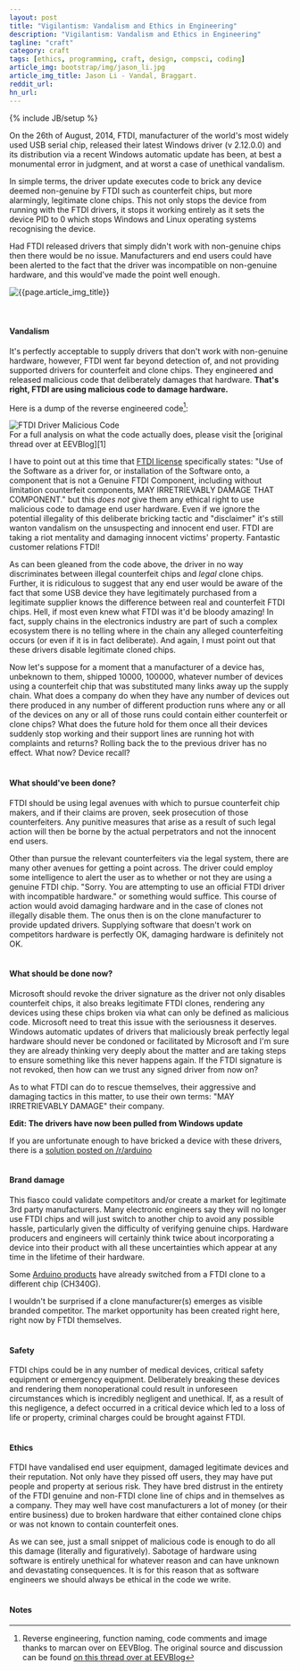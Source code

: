 ```yaml
---
layout: post
title: "Vigilantism: Vandalism and Ethics in Engineering"
description: "Vigilantism: Vandalism and Ethics in Engineering"
tagline: "craft"
category: craft
tags: [ethics, programming, craft, design, compsci, coding]
article_img: bootstrap/img/jason_li.jpg
article_img_title: Jason Li - Vandal, Braggart.
reddit_url:
hn_url:
---
```

{% include JB/setup %}
<div class="intro">
<div class="intro-txt">
<p>
On the 26th of August, 2014, FTDI, manufacturer of the world's most widely used USB serial chip, released their latest Windows driver (v 2.12.0.0) and its distribution via a recent Windows automatic update has been, at best a monumental error in judgment, and at worst a case of unethical vandalism. 
</p>
<p>
In simple terms, the driver update executes code to brick any device deemed non-genuine by FTDI such as counterfeit chips, but more alarmingly, legitimate clone chips. This not only stops the device from running with the FTDI drivers, it stops it working entirely as it sets the device PID to 0 which stops Windows and Linux operating systems recognising the device.
</p>
<p>
Had FTDI released drivers that simply didn't work with non-genuine chips then there would be no issue. Manufacturers and end users could have been alerted to the fact that the driver was incompatible on non-genuine hardware, and this would've made the point well enough.
</p>
</div>
<div class="intro-img-border">
<div class="intro-img-bevel">
<div class="intro-img">
<img class="article-image" title="{{page.article_img_title}}" src="{{ASSET_PATH}}/{{page.article_img}}"/>
</div>
</div>
</div>
</div>

<br/>
<br/>

#### Vandalism
It's perfectly acceptable to supply drivers that don't work with non-genuine hardware, however, FTDI went far beyond detection of, and not providing supported drivers for counterfeit and clone chips. They engineered and released malicious code that deliberately damages that hardware. <b>That's right, FTDI are using malicious code to damage hardware.</b>

Here is a dump of the reverse engineered code[^1]:

<div class="plain-border">
<div class="plain-bevel">
<img class="article-image" title="FTDI Driver Malicious Code" src="{{ASSET_PATH}}/bootstrap/img/ftdi_evil.png"/>
</div>
</div>
For a full analysis on what the code actually does, please visit the [original thread over at EEVBlog][1]

I have to point out at this time that [FTDI license][3] specifically states: "Use of the Software as a driver for, or installation of the Software onto, a component that is not a Genuine FTDI Component, including without limitation counterfeit components, MAY IRRETRIEVABLY DAMAGE THAT COMPONENT." but this _does not_ give them any ethical right to use malicious code to damage end user hardware. Even if we ignore the potential illegality of this deliberate bricking tactic and "disclaimer" it's still wanton vandalism on the unsuspecting and innocent end user. FTDI are taking a riot mentality and damaging innocent victims' property. Fantastic customer relations FTDI!

As can been gleaned from the code above, the driver in no way discriminates between illegal counterfeit chips and _legal_ clone chips. Further, it is ridiculous to suggest that any end user would be aware of the fact that some USB device they have legitimately purchased from a legitimate supplier knows the difference between real and counterfeit FTDI chips. Hell, if most even knew what FTDI was it'd be bloody amazing! In fact, supply chains in the electronics industry are part of such a complex ecosystem there is no telling where in the chain any alleged counterfeiting occurs (or even if it is in fact deliberate). And again, I must point out that these drivers disable legitimate cloned chips.

Now let's suppose for a moment that a manufacturer of a device has, unbeknown to them, shipped 10000, 100000, whatever number of devices using a counterfeit chip that was substituted many links away up the supply chain. What does a company do when they have any number of devices out there produced in any number of different production runs where any or all of the devices on any or all of those runs could contain either counterfeit or clone chips? What does the future hold for them once all their devices suddenly stop working and their support lines are running hot with complaints and returns? Rolling back the to the previous driver has no effect. What now? Device recall?
<br/>
<br/>

#### What should've been done?
FTDI should be using legal avenues with which to pursue counterfeit chip makers, and if their claims are proven, seek prosecution of those counterfeiters. Any punitive measures that arise as a result of such legal action will then be borne by the actual perpetrators and not the innocent end users. 

Other than pursue the relevant counterfeiters via the legal system, there are many other avenues for getting a point across.
The driver could employ some intelligence to alert the user as to whether or not they are using a genuine FTDI chip. "Sorry. You are attempting to use an official FTDI driver with incompatible hardware." or something would suffice. This course of action would avoid damaging hardware and in the case of clones not illegally disable them. The onus then is on the clone manufacturer to provide updated drivers. Supplying software that doesn't work on competitors hardware is perfectly OK, damaging hardware is definitely not OK.
<br/>
<br/>

#### What should be done now?
Microsoft should revoke the driver signature as the driver not only disables counterfeit chips, it also breaks legitimate FTDI clones, rendering any devices using these chips broken via what can only be defined as malicious code. Microsoft need to treat this issue with the seriousness it deserves. Windows automatic updates of drivers that maliciously break perfectly legal hardware should never be condoned or facilitated by Microsoft and I'm sure they are already thinking very deeply about the matter and are taking steps to ensure something like this never happens again. If the FTDI signature is not revoked, then how can we trust any signed driver from now on?

As to what FTDI can do to rescue themselves, their aggressive and damaging tactics in this matter, to use their own terms: "MAY IRRETRIEVABLY DAMAGE" their company.

**Edit: The drivers have now been pulled from Windows update**

If you are unfortunate enough to have bricked a device with these drivers, there is a [solution posted on /r/arduino][2]
<br/>
<br/>

#### Brand damage
This fiasco could validate competitors and/or create a market for legitimate 3rd party manufacturers. Many electronic engineers say they will no longer use FTDI chips and will just switch to another chip to avoid any possible hassle, particularly given the difficulty of verifying genuine chips. Hardware producers and engineers will certainly think twice about incorporating a device into their product with all these uncertainties which appear at any time in the lifetime of their hardware.

Some [Arduino products][4] have already switched from a FTDI clone to a different chip (CH340G).

I wouldn't be surprised if a clone manufacturer(s) emerges as visible branded competitor. The market opportunity has been created right here, right now by FTDI themselves.
<br/>
<br/>

#### Safety
FTDI chips could be in any number of medical devices, critical safety equipment or emergency equipment. Deliberately breaking these devices and rendering them nonoperational could result in unforeseen circumstances which is incredibly negligent and unethical. If, as a result of this negligence, a defect occurred in a critical device which led to a loss of life or property, criminal charges could be brought against FTDI.
<br/>
<br/>


#### Ethics
FTDI have vandalised end user equipment, damaged legitimate devices and their reputation. Not only have they pissed off users, they may have put people and property at serious risk. They have bred distrust in the entirety of the FTDI genuine and non-FTDI clone line of chips and in themselves as a company. They may well have cost manufacturers a lot of money (or their entire business) due to broken hardware that either contained clone chips or was not known to contain counterfeit ones. 

As we can see, just a small snippet of malicious code is enough to do all this damage (literally and figuratively). Sabotage of hardware using software is entirely unethical for whatever reason and can have unknown and devastating consequences. It is for this reason that as software engineers we should always be ethical in the code we write.
<br/>
<br/>

#### Notes
[^1]: Reverse engineering, function naming, code comments and image thanks to marcan over on EEVBlog. The original source and discussion can be found [on this thread over at EEVBlog][1]

[1]:http://www.eevblog.com/forum/reviews/ftdi-driver-kills-fake-ftdi-ft232/msg535270/#msg535270
[2]:http://www.reddit.com/r/arduino/comments/2k0i7x/watch_that_windows_update_ftdi_drivers_are/clgviyl
[3]:http://www.ftdichip.com/Drivers/FTDriverLicenceTerms.htm
[4]:http://www.ebay.co.uk/itm/Nano-V3-0-ATmega328-16M-Micro-controller-CH340G-Board-Mini-USB-for-Arduino-/121465239079
